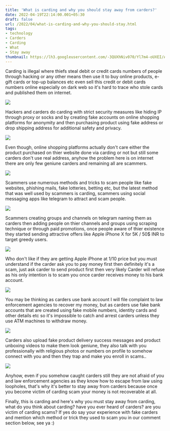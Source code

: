 ```yaml
---
title: 'What is carding and why you should stay away from carders?'
date: 2022-04-19T22:14:00.001+05:30
draft: false
url: /2022/04/what-is-carding-and-why-you-should-stay.html
tags: 
- technology
- Carders
- Carding
- What
- Stay away
thumbnail: https://lh3.googleusercontent.com/-3QUXhNiv070/Yl7m4-oUXEI/AAAAAAAAKUg/Mja_Lqomfn4h87oq4T2yE96nqjoBIA7uQCNcBGAsYHQ/s1600/1650386656286298-0.png
---
```


  

Carding is illegal where thiefs steal debit or credit cards numbers of people through hacking or any other means then use it to buy online products, e-gift cards or top-up balances etc even sell this credit or debit cards numbers online especially on dark web so it's hard to trace who stole cards and published them on internet.

  

 ![](https://lh3.googleusercontent.com/-1v21FLhp8wM/Yl7q8Cl1n9I/AAAAAAAAKVA/PZHiW4XX2-Al7Qv5Wvs0e5DaIHFYlEjewCNcBGAsYHQ/s1600/1650387691201269-0.png) 

  

Hackers and carders do carding with strict security measures like hiding IP through proxy or socks and by creating fake accounts on online shopping platforms for anonymity and then purchasing product using fake address or drop shipping address for additional safety and privacy.

  

 ![](https://lh3.googleusercontent.com/-1UzpHsxJCxQ/Yl7m2Bxg9AI/AAAAAAAAKUY/GiQDdRCZZvwengMp9r3ftgi6N_kPJynqACNcBGAsYHQ/s1600/1650386637306881-2.png) 

  

Even though, online shopping platforms actually don't care either the product purchased on thier website done via carding or not but still some carders don't use real address, anyhow the problem here is on internet there are only few geniune carders and remaining all are scammers.

  

 ![](https://lh3.googleusercontent.com/-GbBg4KK0LHU/Yl7q6tqci0I/AAAAAAAAKU8/8s3I_XQ2ugkLAYIXnG-QW4MNp4wZk6FJgCNcBGAsYHQ/s1600/1650387687372945-1.png) 

  

Scammers use numerous methods and tricks to scam people like fake websites, phishing mails, fake lotteries, betting etc, but the latest method that was well used by scammers is carding, scammers using social messaging apps like telegram to attract and scam people.

  

 ![](https://lh3.googleusercontent.com/-X-y35agujTg/Yl7mzNDGEXI/AAAAAAAAKUU/635DYXAoZG82Qpz70hM-Y7Nh4vpzg7VNQCNcBGAsYHQ/s1600/1650386632840841-3.png) 

  

Scammers creating groups and channels on telegram naming them as carders then adding people on thier channels and groups using scraping technique or through paid promotions, once people aware of thier existence they started sending attractive offers like Apple iPhone X for 5K / 50$ INR to target greedy users.

  

 ![](https://lh3.googleusercontent.com/-s2cMys-ys4o/Yl7myC2yV-I/AAAAAAAAKUQ/MJLyWMguwtoHot-8EYI35JEocPLsNfPmwCNcBGAsYHQ/s1600/1650386625222606-4.png) 

  

Who don't like if they are getting Apple iPhone at 1/10 price but you must understand if the carder ask you to pay money first then definitely it's a scam, just ask carder to send product first then very likely Carder will refuse as his only intention is to scam you once carder receives money to his bank account.

  

 ![](https://lh3.googleusercontent.com/-qUrUHxx-PAk/Yl7q5Wo72CI/AAAAAAAAKU4/wPDQZFq7sgQKDlrVxHzmySpVaPMETPFhQCNcBGAsYHQ/s1600/1650387680413497-2.png) 

  

You may be thinking as carders use bank account I will file complaint to law enforcement agencies to recover my money, but as carders use fake bank accounts that are created using fake mobile numbers, identity cards and other details etc so it's impossible to catch and arrest carders unless they use ATM machines to withdraw money.

  

 ![](https://lh3.googleusercontent.com/-winJFYbtTU8/Yl7mr80lNdI/AAAAAAAAKUI/6MO1QMZk4tk-8_ox8KT6VtwR71eDWC3egCNcBGAsYHQ/s1600/1650386602776117-6.png) 

  

Carders also upload fake product delivery success messages and product unboxing videos to make them look geniune, they also talk with you professionally with religious photos or numbers on profile to somehow connect with you and then they trap and make you enroll in scams..

  

 ![](https://lh3.googleusercontent.com/-qSqqisca2mA/Yl7mqtXr-gI/AAAAAAAAKUE/akYxzsdmjEQOxEmqlbn4iZOf57jzV4hKQCNcBGAsYHQ/s1600/1650386587807710-7.png) 

  

Anyhow, even if you somehow caught carders still they are not afraid of you and law enforcement agencies as they know how to escape from law using loopholes, that's why it's better to stay away from carders because once you become victim of carding scam your money is not recoverable at all.

  

Finally, this is carding and here's why you must stay away from carding, what do you think about carding? have you ever heard of carders? are you victim of carding scams? If yes do say your experience with fake carders and mention which method or trick they used to scam you in our comment section below, see ya :)
